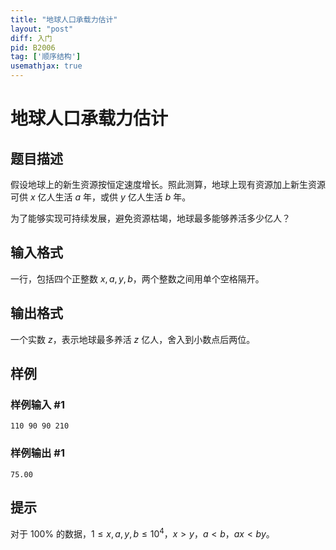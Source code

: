 ```yaml
---
title: "地球人口承载力估计"
layout: "post"
diff: 入门
pid: B2006
tag: ['顺序结构']
usemathjax: true
---
```


# 地球人口承载力估计
## 题目描述

假设地球上的新生资源按恒定速度增长。照此测算，地球上现有资源加上新生资源可供 $x$ 亿人生活 $a$ 年，或供 $y$ 亿人生活 $b$ 年。

为了能够实现可持续发展，避免资源枯竭，地球最多能够养活多少亿人？
## 输入格式

一行，包括四个正整数 $x, a, y, b$，两个整数之间用单个空格隔开。
## 输出格式

一个实数 $z$，表示地球最多养活 $z$ 亿人，舍入到小数点后两位。
## 样例

### 样例输入 #1
```
110 90 90 210
```
### 样例输出 #1
```
75.00
```
## 提示

对于 $100 \%$ 的数据，$1 \le x, a, y, b \le {10}^4$，$x > y$，$a < b$，$a x < b y$。
